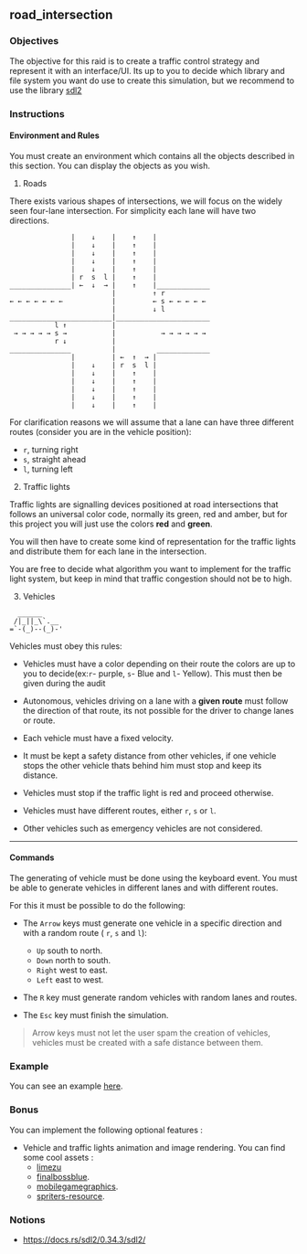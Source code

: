 ## road_intersection

### Objectives

The objective for this raid is to create a traffic control strategy and represent it with an interface/UI.
Its up to you to decide which library and file system you want do use to create this simulation, but we recommend to use the library [sdl2](https://docs.rs/sdl2/0.34.3/sdl2/)

### Instructions

#### **Environment and Rules**

You must create an environment which contains all the objects described in this section. You can display the objects as you wish.

1. Roads

There exists various shapes of intersections, we will focus on the widely seen four-lane intersection. For simplicity each lane will have two directions.

```console
               |    ↓    |    ↑    |
               |    ↓    |    ↑    |
               |    ↓    |    ↑    |
               |    ↓    |    ↑    |
               |    ↓    |    ↑    |
               | r  s  l |    ↑    |
_______________| ←  ↓  → |    ↑    |_____________
                         |         ↑ r
← ← ← ← ← ← ←            |         ← s ← ← ← ← ←
                         |         ↓ l
_________________________|_______________________
           l ↑           |
 → → → → → s →           |           → → → → → → 
           r ↓           |
_______________          |          _____________
               |         | ←  ↑  → |
               |    ↓    | r  s  l |
               |    ↓    |    ↑    |
               |    ↓    |    ↑    |
               |    ↓    |    ↑    |
               |    ↓    |    ↑    |
               |    ↓    |    ↑    |
```

For clarification reasons we will assume that a lane can have three different routes (consider you are in the vehicle position):

- `r`, turning right
- `s`, straight ahead
- `l`, turning left

2. Traffic lights

Traffic lights are signalling devices positioned at road intersections that follows an universal color code,
normally its green, red and amber, but for this project you will just use the colors **red** and **green**.

You will then have to create some kind of representation for the traffic lights and distribute them for each lane in the intersection.

You are free to decide what algorithm you want to implement for the traffic light system, but keep in mind that traffic congestion should not be to high.

3. Vehicles

```
  ______
 /|_||_\`.__
=`-(_)--(_)-'
```

Vehicles must obey this rules:

- Vehicles must have a color depending on their route the colors are up to you to decide(ex:`r`- purple, `s`- Blue and `l`- Yellow). This must then be given during the audit

- Autonomous, vehicles driving on a lane with a **given route** must follow the direction of
that route, its not possible for the driver to change lanes or route.

- Each vehicle must have a fixed velocity.

- It must be kept a safety distance from other vehicles, if one vehicle stops the other vehicle thats
behind him must stop and keep its distance.

- Vehicles must stop if the traffic light is red and proceed otherwise.

- Vehicles must have different routes, either `r`, `s` or `l`.

- Other vehicles such as emergency vehicles are not considered.

---

#### **Commands**

The generating of vehicle must be done using the keyboard event. You must be able to generate
vehicles in different lanes and with different routes.

For this it must be possible to do the following:

- The `Arrow` keys must generate one vehicle in a specific direction and with a random route ( `r`, `s` and `l`):
  - `Up` south to north.
  - `Down` north to south.
  - `Right` west to east.
  - `Left` east to west.

- The `R` key must generate random vehicles with random lanes and routes.

- The `Esc` key must finish the simulation.

> Arrow keys must not let the user spam the creation of vehicles, vehicles must be created with a safe distance between them.

### Example

You can see an example [here](https://youtu.be/pC79E0fdzYo).

### Bonus

You can implement the following optional features :

- Vehicle and traffic lights animation and image rendering. You can find some cool assets :
  - [limezu](https://limezu.itch.io/)
  - [finalbossblue](http://finalbossblues.com/timefantasy/free-graphics/).
  - [mobilegamegraphics](https://mobilegamegraphics.com/product-category/all_products/freestuff/).
  - [spriters-resource](https://www.spriters-resource.com/).

### Notions

- https://docs.rs/sdl2/0.34.3/sdl2/
